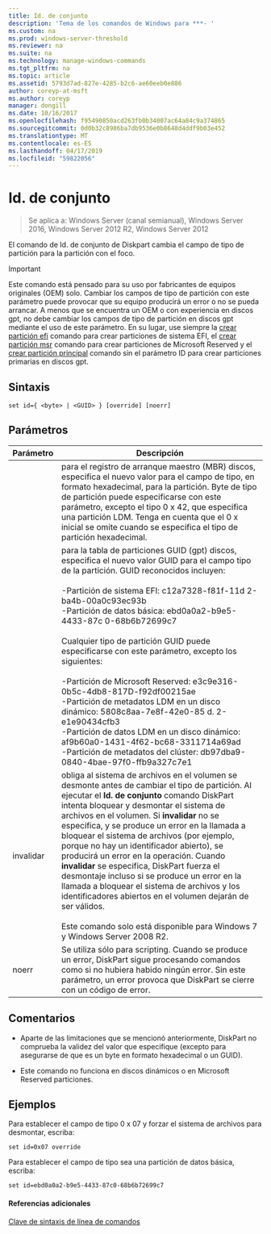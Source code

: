 ```yaml
---
title: Id. de conjunto
description: 'Tema de los comandos de Windows para ***- '
ms.custom: na
ms.prod: windows-server-threshold
ms.reviewer: na
ms.suite: na
ms.technology: manage-windows-commands
ms.tgt_pltfrm: na
ms.topic: article
ms.assetid: 5793d7ad-827e-4285-b2c6-ae60eeb0e886
author: coreyp-at-msft
ms.author: coreyp
manager: dongill
ms.date: 10/16/2017
ms.openlocfilehash: f95490850acd263fb0b34007ac64a84c9a374865
ms.sourcegitcommit: 0d0b32c8986ba7db9536e0b8648d4ddf9b03e452
ms.translationtype: MT
ms.contentlocale: es-ES
ms.lasthandoff: 04/17/2019
ms.locfileid: "59822056"
---
```

# <a name="set-id"></a>Id. de conjunto

>Se aplica a: Windows Server (canal semianual), Windows Server 2016, Windows Server 2012 R2, Windows Server 2012

El comando de Id. de conjunto de Diskpart cambia el campo de tipo de partición para la partición con el foco.  
  
> [!IMPORTANT]  
> Este comando está pensado para su uso por fabricantes de equipos originales \(OEM\) solo. Cambiar los campos de tipo de partición con este parámetro puede provocar que su equipo producirá un error o no se pueda arrancar. A menos que se encuentra un OEM o con experiencia en discos gpt, no debe cambiar los campos de tipo de partición en discos gpt mediante el uso de este parámetro. En su lugar, use siempre la [crear partición efi](create-partition-efi.md) comando para crear particiones de sistema EFI, el [crear partición msr](create-partition-msr.md) comando para crear particiones de Microsoft Reserved y el [crear partición principal](create-partition-primary.md) comando sin el parámetro ID para crear particiones primarias en discos gpt.  
  
  
  
## <a name="syntax"></a>Sintaxis  
  
```  
set id={ <byte> | <GUID> } [override] [noerr]  
```  
  
## <a name="parameters"></a>Parámetros  
  
|Parámetro|Descripción|  
|-------|--------|  
|<byte>|para el registro de arranque maestro \(MBR\) discos, especifica el nuevo valor para el campo de tipo, en formato hexadecimal, para la partición. Byte de tipo de partición puede especificarse con este parámetro, excepto el tipo 0 x 42, que especifica una partición LDM. Tenga en cuenta que el 0 x inicial se omite cuando se especifica el tipo de partición hexadecimal.|  
|<GUID>|para la tabla de particiones GUID \(gpt\) discos, especifica el nuevo valor GUID para el campo tipo de la partición. GUID reconocidos incluyen:<br /><br />-Partición de sistema EFI: c12a7328\-f81f\-11d 2\-ba4b\-00a0c93ec93b<br />-Partición de datos básica: ebd0a0a2\-b9e5\-4433\-87c 0\-68b6b72699c7<br /><br />Cualquier tipo de partición GUID puede especificarse con este parámetro, excepto los siguientes:<br /><br />-Partición de Microsoft Reserved: e3c9e316\-0b5c\-4db8\-817D\-f92df00215ae<br />-Partición de metadatos LDM en un disco dinámico: 5808c8aa\-7e8f\-42e0\-85 d. 2\-e1e90434cfb3<br />-Partición de datos LDM en un disco dinámico: af9b60a0\-1431\-4f62\-bc68\-3311714a69ad<br />-Partición de metadatos del clúster: db97dba9\-0840\-4bae\-97f0\-ffb9a327c7e1|  
|invalidar|obliga al sistema de archivos en el volumen se desmonte antes de cambiar el tipo de partición. Al ejecutar el **Id. de conjunto** comando DiskPart intenta bloquear y desmontar el sistema de archivos en el volumen. Si **invalidar** no se especifica, y se produce un error en la llamada a bloquear el sistema de archivos \(por ejemplo, porque no hay un identificador abierto\), se producirá un error en la operación. Cuando **invalidar** se especifica, DiskPart fuerza el desmontaje incluso si se produce un error en la llamada a bloquear el sistema de archivos y los identificadores abiertos en el volumen dejarán de ser válidos.<br /><br />Este comando solo está disponible para Windows 7 y Windows Server 2008 R2.|  
|noerr|Se utiliza sólo para scripting. Cuando se produce un error, DiskPart sigue procesando comandos como si no hubiera habido ningún error. Sin este parámetro, un error provoca que DiskPart se cierre con un código de error.|  
  
## <a name="remarks"></a>Comentarios  
  
-   Aparte de las limitaciones que se mencionó anteriormente, DiskPart no comprueba la validez del valor que especifique \(excepto para asegurarse de que es un byte en formato hexadecimal o un GUID\).  
  
-   Este comando no funciona en discos dinámicos o en Microsoft Reserved particiones.  
  
## <a name="BKMK_examples"></a>Ejemplos  
Para establecer el campo de tipo 0 x 07 y forzar el sistema de archivos para desmontar, escriba:  
  
```  
set id=0x07 override  
```  
  
Para establecer el campo de tipo sea una partición de datos básica, escriba:  
  
```  
set id=ebd0a0a2-b9e5-4433-87c0-68b6b72699c7  
```  
  
#### <a name="additional-references"></a>Referencias adicionales  
[Clave de sintaxis de línea de comandos](command-line-syntax-key.md)  
  

  

